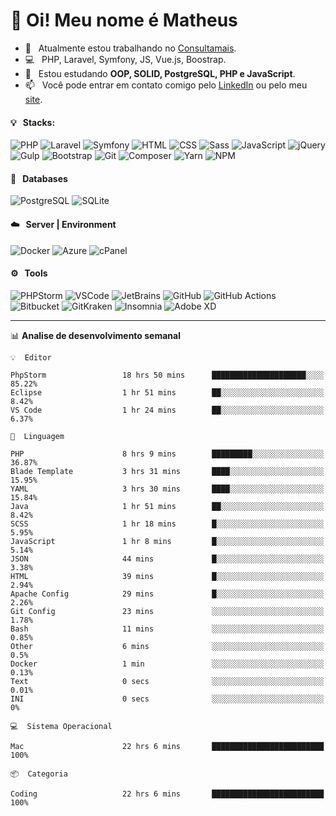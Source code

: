 # 👋 Oi! Meu nome é Matheus

- 🔭 &nbsp; Atualmente estou trabalhando no [Consultamais](https://consultamais.com.br/).
- 💻 &nbsp; PHP, Laravel, Symfony, JS, Vue.js, Boostrap.
- 🌱 &nbsp; Estou estudando **OOP, SOLID, PostgreSQL, PHP e JavaScript**.
- 📫 &nbsp; Você pode entrar em contato comigo pelo [LinkedIn](https://www.linkedin.com/in/matheuscamargoxavier/) ou pelo meu [site](https://matheuscamargo.co).

#### 💡 &nbsp; Stacks:
![PHP](https://img.shields.io/badge/-PHP-777BB4?&logo=php&logoColor=FFFFFF)
![Laravel](https://img.shields.io/badge/-Laravel-FF2D20?&logo=laravel&logoColor=FFFFFF)
![Symfony](https://img.shields.io/badge/-Symfony-000000?&logo=symfony&logoColor=FFFFFF)
![HTML](https://img.shields.io/badge/-HTML-E34F26?&logo=html5&logoColor=FFFFFF)
![CSS](https://img.shields.io/badge/-CSS-1572B6?&logo=css3&logoColor=FFFFFF)
![Sass](https://img.shields.io/badge/-Sass-CC6699?&logo=sass&logoColor=FFFFFF)
![JavaScript](https://img.shields.io/badge/-JavaScript-F7DF1E?&logo=javascript&logoColor=FFFFFF)
![jQuery](https://img.shields.io/badge/-jQuery-0769AD?&logo=jquery&logoColor=FFFFFF)
![Gulp](https://img.shields.io/badge/-Gulp-CF4647?&logo=gulp&logoColor=FFFFFF)
![Bootstrap](https://img.shields.io/badge/-Bootstrap-7952B3?&logo=bootstrap&logoColor=FFFFFF)
![Git](https://img.shields.io/badge/-Git-F05032?&logo=git&logoColor=FFFFFF)
![Composer](https://img.shields.io/badge/-Composer-885630?&logo=composer&logoColor=FFFFFF)
![Yarn](https://img.shields.io/badge/-Yarn-2C8EBB?&logo=yarn&logoColor=FFFFFF)
![NPM](https://img.shields.io/badge/-npm-CB3837?&logo=npm&logoColor=FFFFFF)

#### 💾 &nbsp; Databases
![PostgreSQL](https://img.shields.io/badge/-PostgreSQL-336791?&logo=PostgreSQL&logoColor=FFFFFF)
![SQLite](https://img.shields.io/badge/-SQLite-003B57?&logo=SQLite&logoColor=FFFFFF)

#### ☁️ &nbsp; Server | Environment
![Docker](https://img.shields.io/badge/-Docker-2496ED?&logo=docker&logoColor=FFFFFF)
![Azure](https://img.shields.io/badge/-Azure-0089D6?&logo=microsoft%20azure&logoColor=FFFFFF)
![cPanel](https://img.shields.io/badge/-cPanel-FF6C2C?&logo=cpanel&logoColor=FFFFFF)

#### ⚙️ &nbsp; Tools
![PHPStorm](https://img.shields.io/badge/-PHPStorm-000000?&logo=PHPStorm&logoColor=FFFFFF)
![VSCode](https://img.shields.io/badge/-VSCode-007ACC?&logo=Visual%20Studio%20Code&logoColor=FFFFFF) 
![JetBrains](https://img.shields.io/badge/-JetBrains-000000?&logo=jetbrains&logoColor=FFFFFF) 
![GitHub](https://img.shields.io/badge/-GitHub-181717?&logo=github&logoColor=FFFFFF) 
![GitHub Actions](https://img.shields.io/badge/-GitHub%20Actions-181717?&logo=GitHub%20Actions&logoColor=FFFFFF) 
![Bitbucket](https://img.shields.io/badge/-Bitbucket-0052CC?&logo=bitbucket&logoColor=FFFFFF)
![GitKraken](https://img.shields.io/badge/-GitKraken-179287?&logo=GitKraken&logoColor=FFFFFF)
![Insomnia](https://img.shields.io/badge/-Insomnia-5849BE?&logo=Insomnia&logoColor=FFFFFF)
![Adobe XD](https://img.shields.io/badge/-Adobe%20XD-FF61F6?&logo=adobe%20xd&logoColor=FFFFFF) 
_______

📊  **Analise de desenvolvimento semanal**
```text
💡  Editor

PhpStorm                 18 hrs 50 mins      █████████████████████░░░░     85.22%
Eclipse                  1 hr 51 mins        ██░░░░░░░░░░░░░░░░░░░░░░░      8.42%
VS Code                  1 hr 24 mins        ██░░░░░░░░░░░░░░░░░░░░░░░      6.37%
```
```text
💬  Linguagem

PHP                      8 hrs 9 mins        █████████░░░░░░░░░░░░░░░░     36.87%
Blade Template           3 hrs 31 mins       ████░░░░░░░░░░░░░░░░░░░░░     15.95%
YAML                     3 hrs 30 mins       ████░░░░░░░░░░░░░░░░░░░░░     15.84%
Java                     1 hr 51 mins        ██░░░░░░░░░░░░░░░░░░░░░░░      8.42%
SCSS                     1 hr 18 mins        █░░░░░░░░░░░░░░░░░░░░░░░░      5.95%
JavaScript               1 hr 8 mins         █░░░░░░░░░░░░░░░░░░░░░░░░      5.14%
JSON                     44 mins             █░░░░░░░░░░░░░░░░░░░░░░░░      3.38%
HTML                     39 mins             █░░░░░░░░░░░░░░░░░░░░░░░░      2.94%
Apache Config            29 mins             █░░░░░░░░░░░░░░░░░░░░░░░░      2.26%
Git Config               23 mins             ░░░░░░░░░░░░░░░░░░░░░░░░░      1.78%
Bash                     11 mins             ░░░░░░░░░░░░░░░░░░░░░░░░░      0.85%
Other                    6 mins              ░░░░░░░░░░░░░░░░░░░░░░░░░       0.5%
Docker                   1 min               ░░░░░░░░░░░░░░░░░░░░░░░░░      0.13%
Text                     0 secs              ░░░░░░░░░░░░░░░░░░░░░░░░░      0.01%
INI                      0 secs              ░░░░░░░░░░░░░░░░░░░░░░░░░         0%
```
```text
💻  Sistema Operacional

Mac                      22 hrs 6 mins       █████████████████████████       100%
```
```text
📦  Categoria

Coding                   22 hrs 6 mins       █████████████████████████       100%
```
